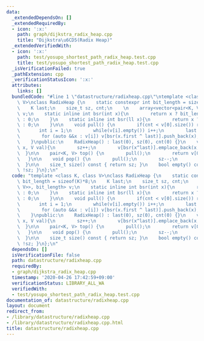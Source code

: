 ```yaml
---
data:
  _extendedDependsOn: []
  _extendedRequiredBy:
  - icon: ':x:'
    path: graph/dijkstra_radix_heap.cpp
    title: "Dijkstra\u6CD5(Radix Heap)"
  _extendedVerifiedWith:
  - icon: ':x:'
    path: test/yosupo_shortest_path_radix_heap.test.cpp
    title: test/yosupo_shortest_path_radix_heap.test.cpp
  _isVerificationFailed: true
  _pathExtension: cpp
  _verificationStatusIcon: ':x:'
  attributes:
    links: []
  bundledCode: "#line 1 \"datastructure/radixheap.cpp\"\ntemplate <class K, class\
    \ V>\nclass RadixHeap {\n    static constexpr int bit_length = sizeof(K)*8;\n\
    \    K last;\n    size_t sz, cnt;\n    \n    array<vector<pair<K, V>>, bit_length>\
    \ v;\n    static inline int bsr(int x){\n        return x ? bit_length-__builtin_clz(x)\
    \ : 0;\n    }\n    static inline int bsr(ll x){\n        return x ? bit_length-__builtin_clzll(x)\
    \ : 0;\n    }\n\n    void pull() {\n        if(cnt < v[0].size()) return;;\n \
    \       int i = 1;\n        while(v[i].empty()) i++;\n        last = min_element(v[i].begin(),v[i].end())->first;\n\
    \        for (auto &&x : v[i]) v[bsr(x.first ^ last)].push_back(x);\n        v[i].clear();\n\
    \    }\npublic:\n    RadixHeap() : last(0), sz(0), cnt(0) {}\n    void emplace(K\
    \ x, V val){\n        sz++;\n        v[bsr(x^last)].emplace_back(x, val);\n  \
    \  }\n\n    pair<K, V> top() {\n        pull();\n        return v[0][cnt];\n \
    \   }\n\n    void pop() {\n        pull();\n        sz--;\n        cnt++;\n  \
    \  }\n\n    size_t size() const { return sz; }\n    bool empty() const { return\
    \ !sz; }\n};\n"
  code: "template <class K, class V>\nclass RadixHeap {\n    static constexpr int\
    \ bit_length = sizeof(K)*8;\n    K last;\n    size_t sz, cnt;\n    \n    array<vector<pair<K,\
    \ V>>, bit_length> v;\n    static inline int bsr(int x){\n        return x ? bit_length-__builtin_clz(x)\
    \ : 0;\n    }\n    static inline int bsr(ll x){\n        return x ? bit_length-__builtin_clzll(x)\
    \ : 0;\n    }\n\n    void pull() {\n        if(cnt < v[0].size()) return;;\n \
    \       int i = 1;\n        while(v[i].empty()) i++;\n        last = min_element(v[i].begin(),v[i].end())->first;\n\
    \        for (auto &&x : v[i]) v[bsr(x.first ^ last)].push_back(x);\n        v[i].clear();\n\
    \    }\npublic:\n    RadixHeap() : last(0), sz(0), cnt(0) {}\n    void emplace(K\
    \ x, V val){\n        sz++;\n        v[bsr(x^last)].emplace_back(x, val);\n  \
    \  }\n\n    pair<K, V> top() {\n        pull();\n        return v[0][cnt];\n \
    \   }\n\n    void pop() {\n        pull();\n        sz--;\n        cnt++;\n  \
    \  }\n\n    size_t size() const { return sz; }\n    bool empty() const { return\
    \ !sz; }\n};\n"
  dependsOn: []
  isVerificationFile: false
  path: datastructure/radixheap.cpp
  requiredBy:
  - graph/dijkstra_radix_heap.cpp
  timestamp: '2020-04-26 17:42:59+09:00'
  verificationStatus: LIBRARY_ALL_WA
  verifiedWith:
  - test/yosupo_shortest_path_radix_heap.test.cpp
documentation_of: datastructure/radixheap.cpp
layout: document
redirect_from:
- /library/datastructure/radixheap.cpp
- /library/datastructure/radixheap.cpp.html
title: datastructure/radixheap.cpp
---
```

